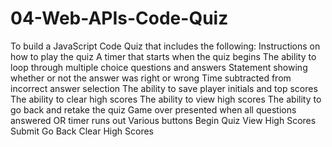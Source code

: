 # 04-Web-APIs-Code-Quiz
To build a JavaScript Code Quiz that includes the following:
Instructions on how to play the quiz
A timer that starts when the quiz begins
The ability to loop through multiple choice questions and answers
Statement showing whether or not the answer was right or wrong
Time subtracted from incorrect answer selection
The ability to save player initials and top scores
The ability to clear high scores
The ability to view high scores
The ability to go back and retake the quiz
Game over presented when all questions answered OR timer runs out
Various buttons
Begin Quiz
View High Scores
Submit
Go Back
Clear High Scores
